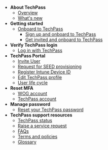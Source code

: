 - **About TechPass**
  - [Overview](home)
  - [What's new](/whats-new/whats-new.md)
- **Getting started**
  - [Onboard to TechPass](onboard-to-techpass.md)  
    - [Sign up and onboard to TechPass](sign-up-and-onboard-to-techpass)
    - [Get invited and onboard to TechPass](get-invited-and-onboard-to-techpass)
- **Verify TechPass login** 
  - [Log in with TechPass](log-in-with-techpass)
- **TechPass Portal**
  - [Invite User](invite-user)
  - [Request for SEED provisioning](request-for-seed-provisioning)
  - [Register Intune Device ID](register-intune-device-id)
  - [Edit TechPass profile](edit-profile)
  - [User life cycle](user-lifecycle)
- **Reset MFA**
  - [WOG account](reset-security-verification-for-wog-account)
  - [TechPass account](reset-techpass-mfa-for-new-device)  
- **Manage password**
  - [Reset your TechPass password](reset-password)
- **TechPass support resources**
  - [TechPass status](/support/techpass-status)
  - [Raise a service request](raise-a-service-request)
  - [FAQs](/support/overview)
  - [Terms and policies](terms-and-policies)
  - [Glossary](glossary)
